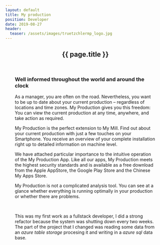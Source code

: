 ```yaml
---
layout: default
title: My production
position: Developer
date: 2019-08-27
header:
  teaser: /assets/images/truetzchlermp_logo.jpg
---
```


<div id="main" role="main">    
      <meta itemprop="headline" content="{{ page.title }}"/>
      <meta itemprop="description" content="{{ page.header.description }}"/>
      <div class="page__inner-wrap" style="margin: 30px;">
      <div class="project-container">        
        <section class="page__content" itemprop="text">
        <header>
          <h1 id="page-title" class="page__title" itemprop="headline">{{ page.title }}</h1>
        </header>
            <h3>Well informed throughout the world and around the clock</h3>
            <p>As a manager, you are often on the road. Nevertheless, you want to be up to date about your current production – regardless of locations and time zones. My Production gives you this freedom: You can view the current production at any time, anywhere, and take action as required.</p>
            <p>My Production is the perfect extension to My Mill. Find out about your current production with just a few touches on your Smartphone. You receive an overview of your complete installation right up to detailed information on machine level.</p>
            <p>We have attached particular importance to the intuitive operation of the My Production App. Like all our apps, My Production meets the highest security standards and is available as a free download from the Apple AppStore, the Google Play Store and the Chinese My Apps Store.</p>
            <p>My Production is not a complicated analysis tool. You can see at a glance whether everything is running optimally in your production or whether there are problems. </p>
            <br/>
            <p>This was my first work as a fullstack developer, I did a strong refactor because the system was shutting down every two weeks. The part of the project that I changed was reading some data from an <span style="font-style:italic;">azure table storage</span> procesing it and writing in a <span style="font-style:italic;">azure sql</span> data base.</p>
        </section>
         </div>
       </div>       
</div>